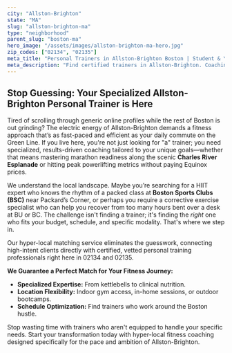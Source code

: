 ```yaml
---
city: "Allston-Brighton"
state: "MA"
slug: "allston-brighton-ma"
type: "neighborhood"
parent_slug: "boston-ma"
hero_image: "/assets/images/allston-brighton-ma-hero.jpg"
zip_codes: ["02134", "02135"]
meta_title: "Personal Trainers in Allston-Brighton Boston | Student & Young Professional Fitness"
meta_description: "Find certified trainers in Allston-Brighton. Coaching for young professionals and students, specializing in functional strength and high-intensity workouts."
---
```

## Stop Guessing: Your Specialized Allston-Brighton Personal Trainer is Here

Tired of scrolling through generic online profiles while the rest of Boston is out grinding? The electric energy of Allston-Brighton demands a fitness approach that’s as fast-paced and efficient as your daily commute on the Green Line. If you live here, you're not just looking for "a" trainer; you need specialized, results-driven coaching tailored to your unique goals—whether that means mastering marathon readiness along the scenic **Charles River Esplanade** or hitting peak powerlifting metrics without paying Equinox prices.

We understand the local landscape. Maybe you’re searching for a HIIT expert who knows the rhythm of a packed class at **Boston Sports Clubs (BSC)** near Packard’s Corner, or perhaps you require a corrective exercise specialist who can help you recover from too many hours bent over a desk at BU or BC. The challenge isn't finding a trainer; it's finding the *right* one who fits your budget, schedule, and specific modality. That's where we step in.

Our hyper-local matching service eliminates the guesswork, connecting high-intent clients directly with certified, vetted personal training professionals right here in 02134 and 02135.

**We Guarantee a Perfect Match for Your Fitness Journey:**

*   **Specialized Expertise:** From kettlebells to clinical nutrition.
*   **Location Flexibility:** Indoor gym access, in-home sessions, or outdoor bootcamps.
*   **Schedule Optimization:** Find trainers who work around the Boston hustle.

Stop wasting time with trainers who aren't equipped to handle your specific needs. Start your transformation today with hyper-local fitness coaching designed specifically for the pace and ambition of Allston-Brighton.
